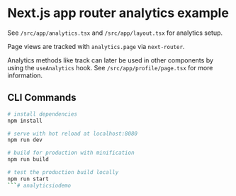 # Next.js app router analytics example

<!-- [Demo link](tbd?) -->

See `/src/app/analytics.tsx` and `/src/app/layout.tsx` for analytics setup.

Page views are tracked with `analytics.page` via `next-router`.

Analytics methods like track can later be used in other components by using the `useAnalytics` hook. See `/src/app/profile/page.tsx` for more information.

## CLI Commands

``` bash
# install dependencies
npm install

# serve with hot reload at localhost:8080
npm run dev

# build for production with minification
npm run build

# test the production build locally
npm run start
```# analyticsiodemo
